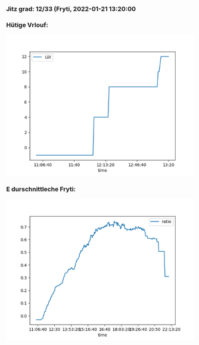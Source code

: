 ### Jitz grad: 12/33 (Fryti, 2022-01-21 13:20:00

### Hütige Vrlouf:
![Graph](Today.png)

### E durschnittleche Fryti:
![Graph](Fryti.png)